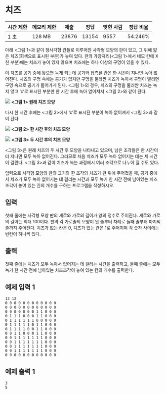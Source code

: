# 치즈 

|시간 제한	|메모리 제한|	제출|	정답	|맞힌 사람	|정답 비율|
|---|---|---|---|---|---|
|1 초	|128 MB|	23876|	13154|	9557|	54.246%|

아래 <그림 1>과 같이 정사각형 칸들로 이루어진 사각형 모양의 판이 있고, 그 위에 얇은 치즈(회색으로 표시된 부분)가 놓여 있다. 판의 가장자리(<그림 1>에서 네모 칸에 X친 부분)에는 치즈가 놓여 있지 않으며 치즈에는 하나 이상의 구멍이 있을 수 있다.

이 치즈를 공기 중에 놓으면 녹게 되는데 공기와 접촉된 칸은 한 시간이 지나면 녹아 없어진다. 치즈의 구멍 속에는 공기가 없지만 구멍을 둘러싼 치즈가 녹아서 구멍이 열리면 구멍 속으로 공기가 들어가게 된다. <그림 1>의 경우, 치즈의 구멍을 둘러싼 치즈는 녹지 않고 ‘c’로 표시된 부분만 한 시간 후에 녹아 없어져서 <그림 2>와 같이 된다.

![](https://upload.acmicpc.net/9b0f0cfb-007d-4ea8-8e6f-e397728b5c8e/-/preview/)
**<그림 1> 원래 치즈 모양**

다시 한 시간 후에는 <그림 2>에서 ‘c’로 표시된 부분이 녹아 없어져서 <그림 3>과 같이 된다.

![](https://upload.acmicpc.net/b099f661-9788-4183-bd62-1e98e6f184e7/-/preview/)
**<그림 2> 한 시간 후의 치즈 모양**

![](https://upload.acmicpc.net/58fc0743-794b-4e27-84e8-fe491ec7bf3d/-/preview/)
**<그림 3> 두 시간 후의 치즈 모양**

<그림 3>은 원래 치즈의 두 시간 후 모양을 나타내고 있으며, 남은 조각들은 한 시간이 더 지나면 모두 녹아 없어진다. 그러므로 처음 치즈가 모두 녹아 없어지는 데는 세 시간이 걸린다. <그림 3>과 같이 치즈가 녹는 과정에서 여러 조각으로 나누어 질 수도 있다.

입력으로 사각형 모양의 판의 크기와 한 조각의 치즈가 판 위에 주어졌을 때, 공기 중에서 치즈가 모두 녹아 없어지는 데 걸리는 시간과 모두 녹기 한 시간 전에 남아있는 치즈조각이 놓여 있는 칸의 개수를 구하는 프로그램을 작성하시오.

## 입력 

첫째 줄에는 사각형 모양 판의 세로와 가로의 길이가 양의 정수로 주어진다. 세로와 가로의 길이는 최대 100이다. 판의 각 가로줄의 모양이 윗 줄부터 차례로 둘째 줄부터 마지막 줄까지 주어진다. 치즈가 없는 칸은 0, 치즈가 있는 칸은 1로 주어지며 각 숫자 사이에는 빈칸이 하나씩 있다.

## 출력 

첫째 줄에는 치즈가 모두 녹아서 없어지는 데 걸리는 시간을 출력하고, 둘째 줄에는 모두 녹기 한 시간 전에 남아있는 치즈조각이 놓여 있는 칸의 개수를 출력한다.

## 예제 입력 1

```
13 12
0 0 0 0 0 0 0 0 0 0 0 0
0 0 0 0 0 0 0 0 0 0 0 0
0 0 0 0 0 0 0 1 1 0 0 0
0 1 1 1 0 0 0 1 1 0 0 0
0 1 1 1 1 1 1 0 0 0 0 0
0 1 1 1 1 1 0 1 1 0 0 0
0 1 1 1 1 0 0 1 1 0 0 0
0 0 1 1 0 0 0 1 1 0 0 0
0 0 1 1 1 1 1 1 1 0 0 0
0 0 1 1 1 1 1 1 1 0 0 0
0 0 1 1 1 1 1 1 1 0 0 0
0 0 1 1 1 1 1 1 1 0 0 0
0 0 0 0 0 0 0 0 0 0 0 0
```

## 예제 출력 1

```
3
5
```

